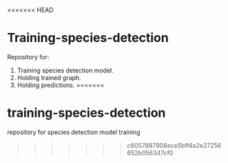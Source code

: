 <<<<<<< HEAD
# Training-species-detection
Repository for:
1. Training species detection model.
2. Holding trained graph.
3. Holding predictions. 
=======
# training-species-detection
repository for species detection model training
>>>>>>> c6057887908ece5bff4a2e27256652b056347cf0
